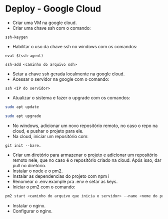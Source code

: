 # Deploy - Google Cloud

- Criar uma VM na google cloud.
- Criar uma chave ssh com o comando:
```ssh
ssh-keygen
```
- Habilitar o uso da chave ssh no windows com os comandos:
```ssh
eval $(ssh-agent)
```
```ssh
ssh-add <caminho do arquivo ssh>
```
- Setar a chave ssh gerada localmente na google cloud.
- Acessar o servidor na google com o comando:
```ssh 
ssh <IP do servidor>
```
- Atualizar o sistema e fazer o upgrade com os comandos:
```bash 
sudo apt update
```
```bash 
sudo apt upgrade
```
- No windows, adicionar um novo repositório remoto, no caso o repo na cloud, e pushar o projeto para ele.
- Na cloud, iniciar um repositório com:
```git
git init --bare.
```
- Criar um diretório para armazenar o projeto e adicionar um repositório remoto nele, que no caso é o repositório criado na cloud. Após isso, dar pull no diretório.
- Instalar o node e o pm2.
- Instalar as dependencias do projeto com npm i
- Renomear o .env.example pra .env e setar as keys.
- Iniciar o pm2 com o comando: 
```bash 
pm2 start <caminho do arquivo que inicia o servidor> --name <nome do projeto>
```
- Instalar o nginx.
- Configurar o nginx.